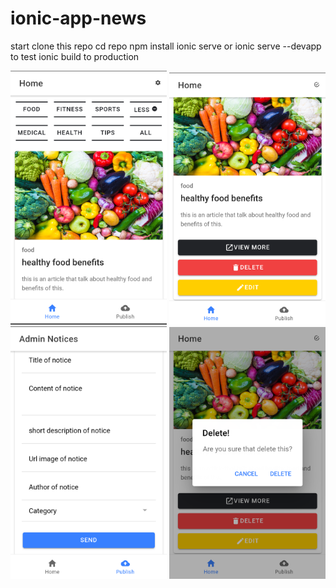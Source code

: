 # ionic-app-news
 start
 clone this repo
 cd repo
 npm install
 ionic serve or ionic serve --devapp to test
 ionic build to production


<img src="https://github.com/luster02/ionic-app-news/blob/master/docs/Screenshot_20191012-202222.png" width="250">
<img src="https://github.com/luster02/ionic-app-news/blob/master/docs/Screenshot_20191012-202236.png" width="250">
<img src="https://github.com/luster02/ionic-app-news/blob/master/docs/Screenshot_20191012-202246.png" width="250">
<img src="https://github.com/luster02/ionic-app-news/blob/master/docs/Screenshot_20191012-202302.png" width="250">
